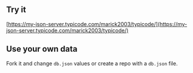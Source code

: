 ## Try it

[https://my-json-server.typicode.com/marick2003/typicode/](https://my-json-server.typicode.com/marick2003/typicode/)

## Use your own data

Fork it and change `db.json` values or create a repo with a `db.json` file.
